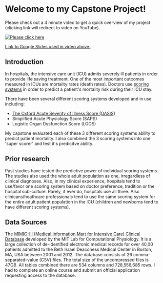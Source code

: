 # Welcome to my Capstone Project! 

Please check out a 4 minute video to get a quick overview of my project (clicking link will redirect to video on YouTube). 

[![Please click here](https://img.youtube.com/vi/W07OEYwsi5Y/0.jpg)](http://www.youtube.com/watch?v=W07OEYwsi5Y "Link to video on YouTube")

[Link to Google Slides used in video above.](https://docs.google.com/presentation/d/12dy6UMHZK6b0LIdAluXxPv_bag-uVws0q15YsxB-Fb4/edit?usp=sharing)

## Introduction 
In hospitals, the intensive care unit (ICU) admits severely ill patients in order to provide life saving treatment. One of the most important outcomes measured in ICUs are mortality rates (death rates). Doctors use [scoring systems](https://en.wikipedia.org/wiki/Medical_Scoring_Systems) in order to predict a patient's mortality risk during their ICU stay. 

There have been several different scoring systems developed and in use including: 
  * [The Oxford Acute Severity of Illness Score (OASIS)](https://www.ncbi.nlm.nih.gov/pubmed/23660729)
  * Simplified Acute Physiology Score (SAPS) 
  * Logistic Organ Dysfunction Score (LODS) 

My capstone evaluated each of these 3 different scoring systems ability to predict patient mortality. I also combined the 3 scoring systems into one 'super scorer' and test it's predicitve ability.

## Prior research 

Past studies have tested the predictive power of individual scoring systems. The studies also used the whole adult population as one, irregardless of clinical diagnoses. Also, in my clinical experience, hospitals tend to use/favor one scoring system based on doctor preference, tradition or the hospital sub-culture. Rarely, if ever do, hospitals use all three. Also clinicans/heathcare professionals tend to use the same scoring system for the entire adult patient population in the ICU (children and newborns tend to have different scoring systems). 

## Data Sources

The [MIMIC-III (Medical Information Mart for Intensive Care) Clinical Database](https://mimic.physionet.org/) developed by the MIT Lab for Computational Physiology. It is a large collection of de-identified electronic medical records for over 40,00 patients admitted to the Beth Israel Deaconess Medical Center in Boston, MA, USA between 2001 and 2012. The database consists of 26 comma-separated-value (CSV) files. The total size of the uncompressed files is 47GB. All tables combined there are 534 columns and 728,556,685 rows. I had to complete an online course and submit an official application requesting access to the database. 

